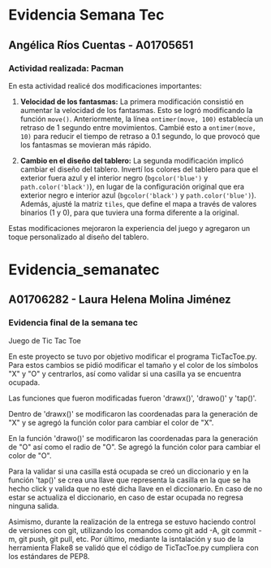 # Evidencia Semana Tec

## Angélica Ríos Cuentas - A01705651 
### Actividad realizada: Pacman 

En esta actividad realicé dos modificaciones importantes:

1. **Velocidad de los fantasmas:** La primera modificación consistió en aumentar la velocidad de los fantasmas. Esto se logró modificando la función `move()`. Anteriormente, la línea `ontimer(move, 100)` establecía un retraso de 1 segundo entre movimientos. Cambié esto a `ontimer(move, 10)` para reducir el tiempo de retraso a 0.1 segundo, lo que provocó que los fantasmas se movieran más rápido.

2. **Cambio en el diseño del tablero:** La segunda modificación implicó cambiar el diseño del tablero. Invertí los colores del tablero para que el exterior fuera azul y el interior negro  (`bgcolor('blue')` y `path.color('black')`), en lugar de la configuración original que era exterior negro e interior azul (`bgcolor('black')` y `path.color('blue')`). Además, ajusté la matriz `tiles`, que define el mapa a través de valores binarios (1 y 0), para que tuviera una forma diferente a la original.

Estas modificaciones mejoraron la experiencia del juego y agregaron un toque personalizado al diseño del tablero.

# Evidencia_semanatec
## A01706282 - Laura Helena Molina Jiménez
### Evidencia final de la semana tec

Juego de Tic Tac Toe

En este proyecto se tuvo por objetivo modificar el programa TicTacToe.py.
Para estos cambios se pidió modificar el tamaño y el color de los símbolos 
"X" y "O" y centrarlos, así como validar si una casilla ya se encuentra 
ocupada.

Las funciones que fueron modificadas fueron 'drawx()', 'drawo()' y 'tap()'.

Dentro de 'drawx()' se modificaron las coordenadas para la generación de "X" 
y se agregó la función color para cambiar el color de "X".

En la  función 'drawo()' se modificaron las coordenadas para la generación de 
"O" así como el radio de "O". Se agregó la función color para cambiar el 
color de "O".

Para la validar si una casilla está ocupada se creó un diccionario y en la 
función 'tap()' se crea una llave que representa la casilla en la que se ha
hecho click y valida que no esté dicha llave en el diccionario. En caso de
no estar se actualiza el diccionario, en caso de estar ocupada no regresa
ninguna salida.

Asimismo, durante la realización de la entrega se estuvo haciendo control de
versiones con git, utilizando los comandos como git add -A, git commit -m,
git push, git pull, etc. Por último, mediante la isntalación y suo de la 
herramienta Flake8 se validó que el código de TicTacToe.py cumpliera con los
estándares de PEP8.

